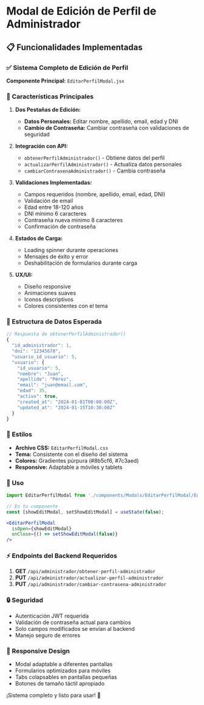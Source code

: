 # Modal de Edición de Perfil de Administrador

## 📋 Funcionalidades Implementadas

### ✅ Sistema Completo de Edición de Perfil

**Componente Principal:** `EditarPerfilModal.jsx`

### 🎯 Características Principales

1. **Dos Pestañas de Edición:**
   - **Datos Personales:** Editar nombre, apellido, email, edad y DNI
   - **Cambio de Contraseña:** Cambiar contraseña con validaciones de seguridad

2. **Integración con API:**
   - `obtenerPerfilAdministrador()` - Obtiene datos del perfil
   - `actualizarPerfilAdministrador()` - Actualiza datos personales
   - `cambiarContrasenaAdministrador()` - Cambia contraseña

3. **Validaciones Implementadas:**
   - Campos requeridos (nombre, apellido, email, edad, DNI)
   - Validación de email
   - Edad entre 18-120 años
   - DNI mínimo 6 caracteres
   - Contraseña nueva mínimo 8 caracteres
   - Confirmación de contraseña

4. **Estados de Carga:**
   - Loading spinner durante operaciones
   - Mensajes de éxito y error
   - Deshabilitación de formularios durante carga

5. **UX/UI:**
   - Diseño responsive
   - Animaciones suaves
   - Iconos descriptivos
   - Colores consistentes con el tema

### 🔗 Estructura de Datos Esperada

```javascript
// Respuesta de obtenerPerfilAdministrador()
{
  "id_administrador": 1,
  "dni": "12345678",
  "usuario_id_usuario": 5,
  "usuario": {
    "id_usuario": 5,
    "nombre": "Juan",
    "apellido": "Pérez",
    "email": "juan@email.com",
    "edad": 35,
    "activo": true,
    "created_at": "2024-01-01T00:00:00Z",
    "updated_at": "2024-01-15T10:30:00Z"
  }
}
```

### 🎨 Estilos

- **Archivo CSS:** `EditarPerfilModal.css`
- **Tema:** Consistente con el diseño del sistema
- **Colores:** Gradientes púrpura (#8b5cf6, #7c3aed)
- **Responsive:** Adaptable a móviles y tablets

### 🚀 Uso

```jsx
import EditarPerfilModal from './components/Modals/EditarPerfilModal/EditarPerfilModal';

// En tu componente
const [showEditModal, setShowEditModal] = useState(false);

<EditarPerfilModal 
  isOpen={showEditModal}
  onClose={() => setShowEditModal(false)}
/>
```

### ⚡ Endpoints del Backend Requeridos

1. **GET** `/api/administrador/obtener-perfil-administrador`
2. **PUT** `/api/administrador/actualizar-perfil-administrador`
3. **PUT** `/api/administrador/cambiar-contrasena-administrador`

### 🔒 Seguridad

- Autenticación JWT requerida
- Validación de contraseña actual para cambios
- Solo campos modificados se envían al backend
- Manejo seguro de errores

### 📱 Responsive Design

- Modal adaptable a diferentes pantallas
- Formularios optimizados para móviles
- Tabs colapsables en pantallas pequeñas
- Botones de tamaño táctil apropiado

¡Sistema completo y listo para usar! 🎉
